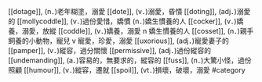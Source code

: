 [[dotage]], (n．)老年糊塗，溺愛 
[[dote]], (v．)溺愛，昏憒 
[[doting]], (adj．)溺愛的 
[[mollycoddle]], (v．)過份愛惜，嬌慣 (n．)嬌生慣養的人 
[[cocker]], (v．)嬌養，溺愛，放縱 
[[coddle]], (v．)嬌養，溺愛 n 嬌生慣養的人 
[[cosset]], (n．)親手飼養的小動物，寵兒 v 寵愛，珍愛，溺愛 
[[uxorious]], (adj．)寵愛妻子的 
[[pamper]], (v．)縱容，過分關懷 
[[permissive]], (adj．)過份縱容的 
[[undemanding]], (a．)容易的，無要求的，縱容的 
[[fuss]], (n．)大驚小怪，過份照顧 
[[humour]], (v．)縱容，遷就 
[[spoil]], (vt．)損壞，破壞，溺愛 
#category
